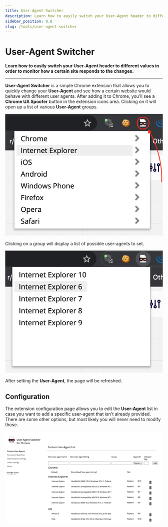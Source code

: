 ```yaml
---
title: User-Agent Switcher
description: Learn how to easily switch your User-Agent header to different values in order to monitor how a certain site responds to the changes.
sidebar_position: 9.8
slug: /tools/user-agent-switcher
---
```


# User-Agent Switcher

**Learn how to easily switch your User-Agent header to different values in order to monitor how a certain site responds to the changes.**

---

**User-Agent Switcher** is a simple Chrome extension that allows you to quickly change your **User-Agent** and see how a certain website would behave with different user agents. After adding it to Chrome, you'll see a **Chrome UA Spoofer** button in the extension icons area. Clicking on it will open up a list of various **User-Agent** groups.

![User-Agent Switcher groups](./images/user-agent-switcher-groups.png)

Clicking on a group will display a list of possible user-agents to set.

![Default available Internet Explorer agents](./images/user-agent-switcher-agents.png)

After setting the **User-Agent**, the page will be refreshed.

## Configuration

The extension configuration page allows you to edit the **User-Agent** list in case you want to add a specific user-agent that isn't already provided. There are some other options, but most likely you will never need to modify those.

![User-Agent Switcher configuration page](./images/user-agent-switcher-config.png)
